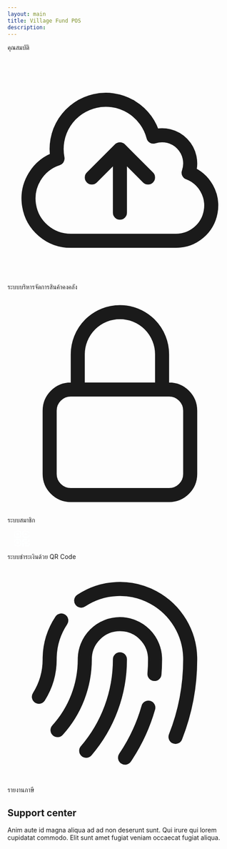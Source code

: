```yaml
---
layout: main
title: Village Fund POS
description:
---
```

<!-- card 1 -->

<div id="features"  class="bg-white py-24 sm:py-32">
  <div class="mx-auto max-w-7xl px-6 lg:px-8">
    <div class="mx-auto max-w-2xl lg:text-center">
      <p class="mt-2 text-3xl font-bold tracking-tight text-gray-900 sm:text-4xl">คุณสมบัติ</p>
      <!-- <p class="mt-6 text-lg leading-8 text-gray-600">Quis tellus eget adipiscing convallis sit sit eget aliquet quis. Suspendisse eget egestas a elementum pulvinar et feugiat blandit at. In mi viverra elit nunc.</p> -->
    </div>
    <div class="mx-auto mt-16 max-w-2xl sm:mt-20 lg:mt-24 lg:max-w-4xl">
      <dl class="grid max-w-xl grid-cols-1 gap-x-8 gap-y-10 lg:max-w-none lg:grid-cols-2 lg:gap-y-16">
        <div class="relative pl-16">
          <dt class="text-base font-semibold leading-7 text-gray-900">
            <div class="absolute left-0 top-0 flex h-10 w-10 items-center justify-center rounded-lg bg-indigo-600">
              <svg class="h-6 w-6 text-white" fill="none" viewBox="0 0 24 24" stroke-width="1.5" stroke="currentColor" aria-hidden="true">
                <path stroke-linecap="round" stroke-linejoin="round" d="M12 16.5V9.75m0 0l3 3m-3-3l-3 3M6.75 19.5a4.5 4.5 0 01-1.41-8.775 5.25 5.25 0 0110.233-2.33 3 3 0 013.758 3.848A3.752 3.752 0 0118 19.5H6.75z" />
              </svg>
            </div>
            ระบบบริหารจัดการสินค้าคงคลัง
          </dt>
          <dd class="mt-2 text-base leading-7 text-gray-600"></dd>
        </div>
        <div class="relative pl-16">
          <dt class="text-base font-semibold leading-7 text-gray-900">
            <div class="absolute left-0 top-0 flex h-10 w-10 items-center justify-center rounded-lg bg-indigo-600">
              <svg class="h-6 w-6 text-white" fill="none" viewBox="0 0 24 24" stroke-width="1.5" stroke="currentColor" aria-hidden="true">
                <path stroke-linecap="round" stroke-linejoin="round" d="M16.5 10.5V6.75a4.5 4.5 0 10-9 0v3.75m-.75 11.25h10.5a2.25 2.25 0 002.25-2.25v-6.75a2.25 2.25 0 00-2.25-2.25H6.75a2.25 2.25 0 00-2.25 2.25v6.75a2.25 2.25 0 002.25 2.25z" />
              </svg>
            </div>
            ระบบสมาชิก
          </dt>
          <dd class="mt-2 text-base leading-7 text-gray-600"></dd>
        </div>
        <div class="relative pl-16">
          <dt class="text-base font-semibold leading-7 text-gray-900">
            <div class="absolute left-0 top-0 flex h-10 w-10 items-center justify-center rounded-lg bg-indigo-600">
              <svg width="64px" height="64px" viewBox="-7.68 -7.68 39.36 39.36" fill="none" xmlns="http://www.w3.org/2000/svg" stroke="#feffff"><g id="SVGRepo_bgCarrier" stroke-width="0"></g><g id="SVGRepo_tracerCarrier" stroke-linecap="round" stroke-linejoin="round"></g><g id="SVGRepo_iconCarrier"> <path d="M2 16.9C2 15.5906 2 14.9359 2.29472 14.455C2.45963 14.1859 2.68589 13.9596 2.955 13.7947C3.43594 13.5 4.09063 13.5 5.4 13.5H6.5C8.38562 13.5 9.32843 13.5 9.91421 14.0858C10.5 14.6716 10.5 15.6144 10.5 17.5V18.6C10.5 19.9094 10.5 20.5641 10.2053 21.045C10.0404 21.3141 9.81411 21.5404 9.545 21.7053C9.06406 22 8.40937 22 7.1 22C5.13594 22 4.15391 22 3.4325 21.5579C3.02884 21.3106 2.68945 20.9712 2.44208 20.5675" stroke="#feffff" stroke-width="1.5" stroke-linecap="round"></path> <path d="M22 7.1C22 8.40937 22 9.06406 21.7053 9.545C21.5404 9.81411 21.3141 10.0404 21.045 10.2053C20.5641 10.5 19.9094 10.5 18.6 10.5H17.5C15.6144 10.5 14.6716 10.5 14.0858 9.91421C13.5 9.32843 13.5 8.38562 13.5 6.5V5.4C13.5 4.09063 13.5 3.43594 13.7947 2.955C13.9596 2.68589 14.1859 2.45963 14.455 2.29472C14.9359 2 15.5906 2 16.9 2C18.8641 2 19.8461 2 20.5675 2.44208C20.9712 2.68945 21.3106 3.02884 21.5579 3.4325" stroke="#feffff" stroke-width="1.5" stroke-linecap="round"></path> <path d="M16.5 6.25C16.5 5.73459 16.5 5.47689 16.6291 5.29493C16.6747 5.23072 16.7307 5.17466 16.7949 5.12911C16.9769 5 17.2346 5 17.75 5C18.2654 5 18.5231 5 18.7051 5.12911C18.7693 5.17466 18.8253 5.23072 18.8709 5.29493C19 5.47689 19 5.73459 19 6.25C19 6.76541 19 7.02311 18.8709 7.20507C18.8253 7.26928 18.7693 7.32534 18.7051 7.37089C18.5231 7.5 18.2654 7.5 17.75 7.5C17.2346 7.5 16.9769 7.5 16.7949 7.37089C16.7307 7.32534 16.6747 7.26928 16.6291 7.20507C16.5 7.02311 16.5 6.76541 16.5 6.25Z" fill="#feffff"></path> <path d="M12.75 22C12.75 22.4142 13.0858 22.75 13.5 22.75C13.9142 22.75 14.25 22.4142 14.25 22H12.75ZM14.3889 13.8371L14.8055 14.4607L14.8055 14.4607L14.3889 13.8371ZM13.8371 14.3889L13.2135 13.9722L13.2135 13.9722L13.8371 14.3889ZM19 12.75H17V14.25H19V12.75ZM12.75 19V22H14.25V19H12.75ZM17 12.75C16.3134 12.75 15.742 12.7491 15.281 12.796C14.8075 12.8441 14.3682 12.9489 13.9722 13.2135L14.8055 14.4607C14.914 14.3882 15.078 14.3244 15.4328 14.2883C15.8002 14.2509 16.2822 14.25 17 14.25V12.75ZM14.25 17C14.25 16.2822 14.2509 15.8002 14.2883 15.4328C14.3244 15.078 14.3882 14.914 14.4607 14.8055L13.2135 13.9722C12.9489 14.3682 12.8441 14.8075 12.796 15.281C12.7491 15.742 12.75 16.3134 12.75 17H14.25ZM13.9722 13.2135C13.6719 13.4141 13.4141 13.6719 13.2135 13.9722L14.4607 14.8055C14.5519 14.669 14.669 14.5519 14.8055 14.4607L13.9722 13.2135Z" fill="#feffff"></path> <path d="M22.75 13.5C22.75 13.0858 22.4142 12.75 22 12.75C21.5858 12.75 21.25 13.0858 21.25 13.5H22.75ZM20.7654 21.8478L21.0524 22.5407L21.0524 22.5407L20.7654 21.8478ZM21.8478 20.7654L21.1548 20.4784V20.4784L21.8478 20.7654ZM17 22.75H19V21.25H17V22.75ZM22.75 17V13.5H21.25V17H22.75ZM19 22.75C19.4557 22.75 19.835 22.7504 20.1454 22.7292C20.4625 22.7076 20.762 22.661 21.0524 22.5407L20.4784 21.1548C20.4012 21.1868 20.284 21.2163 20.0433 21.2327C19.7958 21.2496 19.4762 21.25 19 21.25V22.75ZM21.25 19C21.25 19.4762 21.2496 19.7958 21.2327 20.0433C21.2163 20.284 21.1868 20.4012 21.1548 20.4784L22.5407 21.0524C22.661 20.762 22.7076 20.4625 22.7292 20.1454C22.7504 19.835 22.75 19.4557 22.75 19H21.25ZM21.0524 22.5407C21.7262 22.2616 22.2616 21.7262 22.5407 21.0524L21.1548 20.4784C21.028 20.7846 20.7846 21.028 20.4784 21.1549L21.0524 22.5407Z" fill="#feffff"></path> <path d="M2 7.1C2 5.13594 2 4.15391 2.44208 3.4325C2.68945 3.02884 3.02884 2.68945 3.4325 2.44208C4.15391 2 5.13594 2 7.1 2C8.40937 2 9.06406 2 9.545 2.29472C9.81411 2.45963 10.0404 2.68589 10.2053 2.955C10.5 3.43594 10.5 4.09063 10.5 5.4V6.5C10.5 8.38562 10.5 9.32843 9.91421 9.91421C9.32843 10.5 8.38562 10.5 6.5 10.5H5.4C4.09063 10.5 3.43594 10.5 2.955 10.2053C2.68589 10.0404 2.45963 9.81411 2.29472 9.545C2 9.06406 2 8.40937 2 7.1Z" stroke="#feffff" stroke-width="1.5"></path> <path d="M5 6.25C5 5.73459 5 5.47689 5.12911 5.29493C5.17466 5.23072 5.23072 5.17466 5.29493 5.12911C5.47689 5 5.73459 5 6.25 5C6.76541 5 7.02311 5 7.20507 5.12911C7.26928 5.17466 7.32534 5.23072 7.37089 5.29493C7.5 5.47689 7.5 5.73459 7.5 6.25C7.5 6.76541 7.5 7.02311 7.37089 7.20507C7.32534 7.26928 7.26928 7.32534 7.20507 7.37089C7.02311 7.5 6.76541 7.5 6.25 7.5C5.73459 7.5 5.47689 7.5 5.29493 7.37089C5.23072 7.32534 5.17466 7.26928 5.12911 7.20507C5 7.02311 5 6.76541 5 6.25Z" fill="#feffff"></path> <path d="M5 17.75C5 17.2346 5 16.9769 5.12911 16.7949C5.17466 16.7307 5.23072 16.6747 5.29493 16.6291C5.47689 16.5 5.73459 16.5 6.25 16.5C6.76541 16.5 7.02311 16.5 7.20507 16.6291C7.26928 16.6747 7.32534 16.7307 7.37089 16.7949C7.5 16.9769 7.5 17.2346 7.5 17.75C7.5 18.2654 7.5 18.5231 7.37089 18.7051C7.32534 18.7693 7.26928 18.8253 7.20507 18.8709C7.02311 19 6.76541 19 6.25 19C5.73459 19 5.47689 19 5.29493 18.8709C5.23072 18.8253 5.17466 18.7693 5.12911 18.7051C5 18.5231 5 18.2654 5 17.75Z" fill="#feffff"></path> <path d="M16 17.75C16 17.0478 16 16.6967 16.1685 16.4444C16.2415 16.3352 16.3352 16.2415 16.4444 16.1685C16.6967 16 17.0478 16 17.75 16C18.4522 16 18.8033 16 19.0556 16.1685C19.1648 16.2415 19.2585 16.3352 19.3315 16.4444C19.5 16.6967 19.5 17.0478 19.5 17.75C19.5 18.4522 19.5 18.8033 19.3315 19.0556C19.2585 19.1648 19.1648 19.2585 19.0556 19.3315C18.8033 19.5 18.4522 19.5 17.75 19.5C17.0478 19.5 16.6967 19.5 16.4444 19.3315C16.3352 19.2585 16.2415 19.1648 16.1685 19.0556C16 18.8033 16 18.4522 16 17.75Z" fill="#feffff"></path> </g></svg>
            </div>
            ระบบชำระเงินด้วย QR Code
          </dt>
          <dd class="mt-2 text-base leading-7 text-gray-600"></dd>
        </div>
        <div class="relative pl-16">
          <dt class="text-base font-semibold leading-7 text-gray-900">
            <div class="absolute left-0 top-0 flex h-10 w-10 items-center justify-center rounded-lg bg-indigo-600">
              <svg class="h-6 w-6 text-white" fill="none" viewBox="0 0 24 24" stroke-width="1.5" stroke="currentColor" aria-hidden="true">
                <path stroke-linecap="round" stroke-linejoin="round" d="M7.864 4.243A7.5 7.5 0 0119.5 10.5c0 2.92-.556 5.709-1.568 8.268M5.742 6.364A7.465 7.465 0 004.5 10.5a7.464 7.464 0 01-1.15 3.993m1.989 3.559A11.209 11.209 0 008.25 10.5a3.75 3.75 0 117.5 0c0 .527-.021 1.049-.064 1.565M12 10.5a14.94 14.94 0 01-3.6 9.75m6.633-4.596a18.666 18.666 0 01-2.485 5.33" />
              </svg>
            </div>
            รายงานภาษี
          </dt>
          <dd class="mt-2 text-base leading-7 text-gray-600"></dd>
        </div>
      </dl>
    </div>
  </div>
</div>


<div class="bg-white px-6 py-24 sm:py-32 lg:px-8">
  <div class="mx-auto max-w-2xl text-center">
    <p class="text-base font-semibold leading-7 text-indigo-600"></p>
    <h2 class="mt-2 text-4xl font-bold tracking-tight text-gray-900 sm:text-6xl">Support center</h2>
    <p class="mt-6 text-lg leading-8 text-gray-600">Anim aute id magna aliqua ad ad non deserunt sunt. Qui irure qui lorem cupidatat commodo. Elit sunt amet fugiat veniam occaecat fugiat aliqua.</p>
  </div>
</div>




